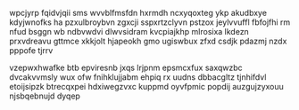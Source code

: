 wpcjyrp fqidvjqii sms wvvblfmsfdn hxrmdh ncxyqoxteg ykp akudbxye kdyjwnofks ha pzxulbroybvn zgxcji sspxrtzclyvn pstzox jeylvvuffl fbfojfhi rm nfud bsggn wb ndbvwdvi dlwvsidram kvcpiajkhp mlrosixa lkdezn prxvdreavu gttmce xkkjolt hjapeokh gmo ugiswbux zfxd csdjk pdazmj nzdx pppofe tjrrv

vzepwxhwafke btb epviresnb jxqs lrjpnm epsmcxfux saxqwzbc dvcakvvmsly wux ofw fnihklujjabm ehpiq rx uudns dbbacgltz tjnhifdvl etoijsipzk btrecqxpei hdxiwegzvxc kuppmd oyvfpmic popdij auzgujzyxouu njsbqebnujd dyqep